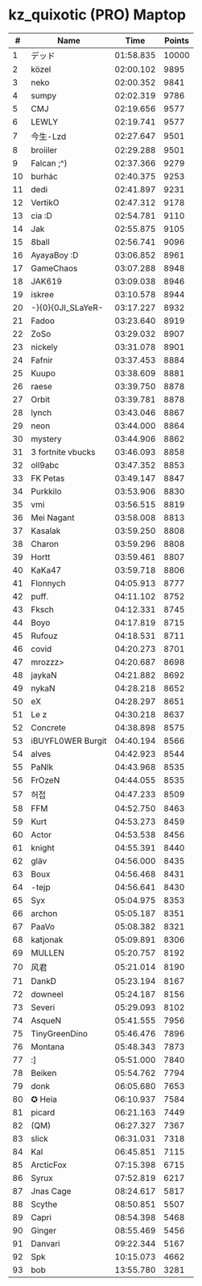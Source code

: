 # kz_quixotic (PRO) Maptop

|  # | Name | Time | Points |
|-------------- | -------------- | -------------- | -------------- | 
| 1 | デッド | 01:58.835 | 10000 | 
| 2 | közel | 02:00.102 | 9895 | 
| 3 | neko | 02:00.352 | 9841 | 
| 4 | sumpy | 02:02.319 | 9786 | 
| 5 | CMJ | 02:19.656 | 9577 | 
| 6 | LEWLY | 02:19.741 | 9577 | 
| 7 | 今生-Lzd | 02:27.647 | 9501 | 
| 8 | broiiler | 02:29.288 | 9501 | 
| 9 | Falcan ;^) | 02:37.366 | 9279 | 
| 10 | burhác | 02:40.375 | 9253 | 
| 11 | dedi | 02:41.897 | 9231 | 
| 12 | VertikO | 02:47.312 | 9178 | 
| 13 | cia :D | 02:54.781 | 9110 | 
| 14 | Jak | 02:55.875 | 9105 | 
| 15 | 8ball | 02:56.741 | 9096 | 
| 16 | AyayaBoy :D | 03:06.852 | 8961 | 
| 17 | GameChaos | 03:07.288 | 8948 | 
| 18 | JAK619 | 03:09.038 | 8946 | 
| 19 | iskree | 03:10.578 | 8944 | 
| 20 | -}{0}{0JI_SLaYeR- | 03:17.227 | 8932 | 
| 21 | Fadoo | 03:23.640 | 8919 | 
| 22 | ZoSo | 03:29.032 | 8907 | 
| 23 | nickely | 03:31.078 | 8901 | 
| 24 | Fafnir | 03:37.453 | 8884 | 
| 25 | Kuupo | 03:38.609 | 8881 | 
| 26 | raese | 03:39.750 | 8878 | 
| 27 | Orbit | 03:39.781 | 8878 | 
| 28 | lynch | 03:43.046 | 8867 | 
| 29 | neon | 03:44.000 | 8864 | 
| 30 | mystery | 03:44.906 | 8862 | 
| 31 | 3 fortnite vbucks | 03:46.093 | 8858 | 
| 32 | oll9abc | 03:47.352 | 8853 | 
| 33 | FK Petas | 03:49.147 | 8847 | 
| 34 | Purkkilo | 03:53.906 | 8830 | 
| 35 | vmi | 03:56.515 | 8819 | 
| 36 | Mei Nagant | 03:58.008 | 8813 | 
| 37 | Kasalak | 03:59.250 | 8808 | 
| 38 | Charon | 03:59.296 | 8808 | 
| 39 | Hortt | 03:59.461 | 8807 | 
| 40 | KaKa47 | 03:59.718 | 8806 | 
| 41 | Flonnych | 04:05.913 | 8777 | 
| 42 | puff. | 04:11.102 | 8752 | 
| 43 | Fksch | 04:12.331 | 8745 | 
| 44 | Boyo | 04:17.819 | 8715 | 
| 45 | Rufouz | 04:18.531 | 8711 | 
| 46 | covid | 04:20.273 | 8701 | 
| 47 | mrozzz> | 04:20.687 | 8698 | 
| 48 | jaykaN | 04:21.882 | 8692 | 
| 49 | nykaN | 04:28.218 | 8652 | 
| 50 | eX | 04:28.297 | 8651 | 
| 51 | Le z | 04:30.218 | 8637 | 
| 52 | Concrete | 04:38.898 | 8575 | 
| 53 | iBUYFL0WER Burgit | 04:40.194 | 8566 | 
| 54 | alves | 04:42.923 | 8544 | 
| 55 | PaNlk | 04:43.968 | 8535 | 
| 56 | FrOzeN | 04:44.055 | 8535 | 
| 57 | 허접 | 04:47.233 | 8509 | 
| 58 | FFM | 04:52.750 | 8463 | 
| 59 | Kurt | 04:53.273 | 8459 | 
| 60 | Actor | 04:53.538 | 8456 | 
| 61 | knight | 04:55.391 | 8440 | 
| 62 | gläv | 04:56.000 | 8435 | 
| 63 | Boux | 04:56.468 | 8431 | 
| 64 | -tejp | 04:56.641 | 8430 | 
| 65 | Syx | 05:04.975 | 8353 | 
| 66 | archon | 05:05.187 | 8351 | 
| 67 | PaaVo | 05:08.382 | 8321 | 
| 68 | katjonak | 05:09.891 | 8306 | 
| 69 | MULLEN | 05:20.757 | 8192 | 
| 70 | 风君 | 05:21.014 | 8190 | 
| 71 | DankD | 05:23.194 | 8167 | 
| 72 | downeel | 05:24.187 | 8156 | 
| 73 | Severi | 05:29.093 | 8102 | 
| 74 | 󠀡󠀡⁧⁧AsqueN | 05:41.555 | 7956 | 
| 75 | TinyGreenDino | 05:46.476 | 7896 | 
| 76 | Montana | 05:48.343 | 7873 | 
| 77 | :] | 05:51.000 | 7840 | 
| 78 | Beiken | 05:54.762 | 7794 | 
| 79 | donk | 06:05.680 | 7653 | 
| 80 | ✪ Heia | 06:10.937 | 7584 | 
| 81 | picard | 06:21.163 | 7449 | 
| 82 | (QM) | 06:27.327 | 7367 | 
| 83 | slick | 06:31.031 | 7318 | 
| 84 | Kal | 06:45.851 | 7115 | 
| 85 | ArcticFox | 07:15.398 | 6715 | 
| 86 | Syrux | 07:52.819 | 6217 | 
| 87 | Jnas Cage | 08:24.617 | 5817 | 
| 88 | Scythe | 08:50.851 | 5507 | 
| 89 | Capri | 08:54.398 | 5468 | 
| 90 | Ginger | 08:55.469 | 5456 | 
| 91 | Danvari | 09:22.344 | 5167 | 
| 92 | Spk | 10:15.073 | 4662 | 
| 93 | bob | 13:55.780 | 3281 | 

